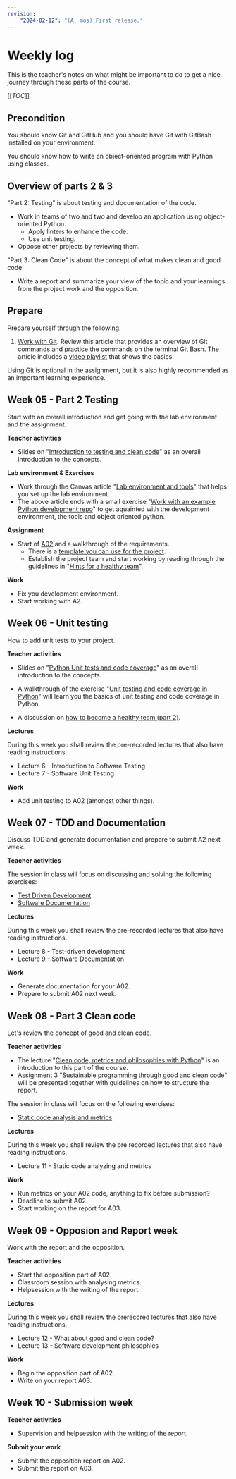 ```yaml
---
revision:
    "2024-02-12": "(A, mos) First release."
---
```

Weekly log
=====================

This is the teacher's notes on what might be important to do to get a nice journey through these parts of the course.

[[_TOC_]]

<!--
TODO

* Structure Canvas week by week, instead of part 2 & part 3

* Add oopython exercise with video
    * Add video on Python OO, coding a dice/card game? 
    * https://www.youtube.com/playlist?list=PLEtyhUSKTK3hOCnMrPKGOu3_VjUAkhsgG
    * Prepare through a simple exercise on basics in oopython with a proper template

* Work through all exercises and improve them.
* Also make them go hand in hand with the python template.

* Is Sonarcloud a way to go?
* Slide on clean code for part 3 summary
    * Check if sonarcloud is an option to work with
    https://sonarcloud.io/project/overview?id=mosbth_python-template

* Improve the metrics part och show example on how to compare code by metrics
* Wrap it all up by adding a devops flow?

FIX

* cohesion not working with flake8

-->

Precondition
---------------------

You should know Git and GitHub and you should have Git with GitBash installed on your environment.

You should know how to write an object-oriented program with Python using classes.



Overview of parts 2 & 3
---------------------

"Part 2: Testing" is about testing and documentation of the code.

* Work in teams of two and two and develop an application using object-oriented Python.
    * Apply linters to enhance the code.
    * Use unit testing.
* Oppose other projects by reviewing them.

"Part 3: Clean Code" is about the concept of what makes clean and good code.

* Write a report and summarize your view of the topic and your learnings from the project work and the opposition.



Prepare
---------------------

Prepare yourself through the following.

1. [Work with Git](https://gitlab.com/mikael-roos/oopython/-/blob/main/public/doc/work-with-git.md). Review this article that provides an overview of Git commands and practice the commands on the terminal Git Bash. The article includes a [video playlist](https://www.youtube.com/playlist?list=PLEtyhUSKTK3iTFcdLANJq0TkKo246XAlv) that shows the basics.

<!-- Prepare through a simple exercise on basics in oopython with a proper template -->

Using Git is optional in the assignment, but it is also highly recommended as an important learning experience.



Week 05 - Part 2 Testing
---------------------

<!--
PLAN

1. First hour. Start with the lecture
1. Second hour. Walk through the lab environment, go to the repo and show how it works
1. Third hour. Walk throug the A2

-->

Start with an overall introduction and get going with the lab environment and the assignment.

**Teacher activities**

* Slides on "[Introduction to testing and clean code](https://gitlab.com/mikael-roos/oopython/-/blob/main/public/lecture/intro-testing-clean-code/README.md)" as an overall introduction to the concepts.

<!--
*_About _object-oriented_ programming with_ Python. Hmmm, is this already fixed? Perhaps an OO example using slides?_
-->

**Lab environment & Exercises**

* Work through the Canvas article "[Lab environment and tools](https://hkr.instructure.com/courses/5722/pages/lab-environment-and-tools?module_item_id=290310)" that helps you set up the lab environment. <!-- the version on gitlab is older -->
* The above article ends with a small exercise "[Work with an example Python development repo](https://gitlab.com/mikael-roos/oopython/-/blob/main/public/doc/work-with-a-example-python-development-repo.md)" to get aquainted with the development environment, the tools and object oriented python.



<!-- 

* Add small exercise on how to create class in Python and use it.
    * Without the need of a development environment, only build in modules
    * Perhaps Calculator (use in unittests)
    * Dice & Graphical dice
        * Dice game?
    * How to create the Guessing game?

* Using Canvas article instead of these 

    * Ensure that you have [all tools in your lab environment](https://gitlab.com/mikael-roos/oopython/-/blob/main/public/doc/lab-environment.md).
    * Learn how to "[Work in a Python virtual environment](https://gitlab.com/mikael-roos/oopython/-/blob/main/public/doc/python-venv.md)".
    * When you have installed all parts of the development environment, then you can try all tools out in the article/exercise "[Work with an example Python development repo](https://gitlab.com/mikael-roos/oopython/-/blob/main/public/doc/work-with-a-example-python-development-repo.md)".
-->

**Assignment**

* Start of [A02](A2.md) and a walkthrough of the requirements.
    * There is a [template you can use for the project](https://gitlab.com/mikael-roos/python-template).
    * Establish the project team and start working by reading through the guidelines in "[Hints for a healthy team](../../public/doc/hints-for-a-healthy-team.md)".

**Work**

* Fix you development environment.
* Start working with A2.



Week 06 - Unit testing
---------------------

How to add unit tests to your project.

**Teacher activities**

* Slides on "[Python Unit tests and code coverage](https://gitlab.com/mikael-roos/oopython/-/blob/main/public/lecture/unittesting-in-python/README.md)" as an overall introduction to the concepts.

* A walkthrough of the exercise "[Unit testing and code coverage in Python](https://gitlab.com/mikael-roos/oopython/-/blob/main/public/doc/unit-testing-and-code-coverage-in-python.md)" will learn you the basics of unit testing and code coverage in Python.

* A discussion on [how to become a healthy team (part 2)](../../public/doc/hints-for-a-healthy-team-part-2.md).

<!--
IMPROVE

* Work with unittests on the previous classes, create exercise and video.
    * Calculator
    * Dice, DiceGraphic, DiceGame
    * GuessingGame
* Make slides based on above
* Improve slides once more, to many slides...

-->

**Lectures**

During this week you shall review the pre-recorded lectures that also have reading instructions.

* Lecture 6 - Introduction to Software Testing
* Lecture 7 - Software Unit Testing

**Work**

* Add unit testing to A02 (amongst other things).



Week 07 - TDD and Documentation
---------------------

Discuss TDD and generate documentation and prepare to submit A2 next week.

**Teacher activities**

The session in class will focus on discussing and solving the following exercises:

* [Test Driven Development](../../public/doc/test-driven-development.md)
* [Software Documentation](../../public/doc/generate-python-documentation.md)

**Lectures**

During this week you shall review the pre-recorded lectures that also have reading instructions.

* Lecture 8 - Test-driven development
* Lecture 9 - Software Documentation

**Work**

* Generate documentation for your A02.
* Prepare to submit A02 next week.



Week 08 - Part 3 Clean code
---------------------

Let's review the concept of good and clean code.

**Teacher activities**

* The lecture "[Clean code, metrics and philosophies with Python](../../public/lecture/clean-code-metrics/README.md)" is an introduction to this part of the course.
* Assignment 3 "Sustainable programming through good and clean code" will be presented together with guidelines on how to structure the report.

The session in class will focus on the following exercises:

* [Static code analysis and metrics](../../public/doc/static-code-analysis-and-metrics.md)

**Lectures**

During this week you shall review the pre recorded lectures that also have reading instructions.

* Lecture 11 - Static code analyzing and metrics

**Work**

* Run metrics on your A02 code, anything to fix before submission?
* Deadline to submit A02.
* Start working on the report for A03.



Week 09 - Opposion and Report week
---------------------

Work with the report and the opposition.

**Teacher activities**

* Start the opposition part of A02.
* Classroom session with analysing metrics.
* Helpsession with the writing of the report.

<!--
1. Start with the opposition, how it shall work
1. Talk about the opposition report
---
1. Show the updated report template
    * https://docs.google.com/document/d/1oP6-lM7wNdevtKZ4a0DfNJfgOTJJobEYFkXDbKlNu2E/edit?usp=sharing
1. Talk about vital learnings during the project
    1. Hint on title & research questions on the report
---
1. Quickly review the slides for metrics?
1. Quickly review the exercise for metrics
1. Talk on how to make a metrics part of the report

-->

**Lectures**

During this week you shall review the prerecored lectures that also have reading instructions.

* Lecture 12 - What about good and clean code?
* Lecture 13 - Software development philosophies

**Work**

* Begin the opposition part of A02.
* Write on your report A03.



Week 10 - Submission week
---------------------

**Teacher activities**

* Supervision and helpsession with the writing of the report.

**Submit your work**

* Submit the opposition report on A02.
* Submit the report on A03.
